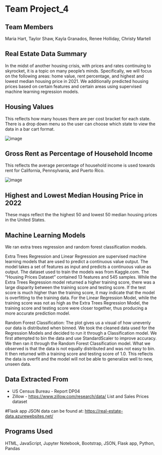 # Team Project_4

## Team Members
Maria Hart, Taylor Shaw, Kayla Granados, Renee Holliday, Christy Martell

## Real Estate Data Summary
In the midst of another housing crisis, with prices and rates continuing to skyrocket, it is a topic on many people’s minds. Specifically, we will focus on the following areas: home value, rent percentage, and highest and lowest median housing price in 2021. We additionally predicted housing prices based on certain features and certain areas using supervised machine learning regression models. 

## Housing Values
This reflects how many houses there are per cost bracket for each state. There is a drop down menu so the user can choose which state to view the data in a bar cart format.

![image](https://user-images.githubusercontent.com/100399092/200476533-4a796849-a251-44cf-b6eb-f336f4b4dd43.png)

## Gross Rent as Percentage of Household Income
This reflects the average percentage of household income is used towards rent for California, Pennsylvania, and Puerto Rico. 

![image]()

## Highest and Lowest Median Housing Price in 2022
These maps reflect the the highest 50 and lowest 50 median housing prices in the United States.  

## Machine Learning Models
We ran extra trees regression and random forest classification models. 

Extra Trees Regression and Linear Regression are supervised machine learning models that are used to predict a continuous value output. The model takes a set of features as input and predicts a continuous value as output. The dataset used to train the models was from Kaggle.com. The “Housing Prices Dataset” contained 13 features and 545 samples. While the Extra Trees Regression model returned a higher training score, there was a large disparity between the training score and testing score. If the test score is much higher than the training score, it may indicate that the model is overfitting to the training data. For the Linear Regression Model, while the training score was not as high as the Extra Trees Regression Model, the training score and testing score were closer together, thus producing a more accurate prediction model.

Random Forest Classification: The plot gives us a visual of how unevenly our data is distributed when binned. We took the cleaned data used for the Regression Models and decided to run it through a Classification model. We first attempted to bin the data and use StandardScaler to improve accuracy. We then ran it through the Random Forest Classification model. What we observed is that the data is not equally distributed and was not easy to bin. It then returned with a training score and testing score of 1.0. This reflects the data is overfit and the model will not be able to generalize well to new, unseen data.


## Data Extracted From
- US Census Bureau - Report DP04
 - Zillow - https://www.zillow.com/research/data/     List and Sales Prices dataset

#Flask app JSON data can be found at:
https://real-estate-data.azurewebsites.net/

## Programs Used
HTML, JavaScript, Jupyter Notebook, Bootstrap, JSON, Flask app, Python, Pandas
